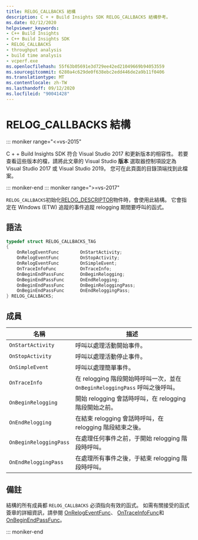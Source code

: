 ```yaml
---
title: RELOG_CALLBACKS 結構
description: C + + Build Insights SDK RELOG_CALLBACKS 結構參考。
ms.date: 02/12/2020
helpviewer_keywords:
- C++ Build Insights
- C++ Build Insights SDK
- RELOG_CALLBACKS
- throughput analysis
- build time analysis
- vcperf.exe
ms.openlocfilehash: 55f63b05691e3d729ee42ed21049669b94053559
ms.sourcegitcommit: 6280a4c629de0f638ebc2edd446de2a9b11f0406
ms.translationtype: MT
ms.contentlocale: zh-TW
ms.lasthandoff: 09/12/2020
ms.locfileid: "90041428"
---
```

# <a name="relog_callbacks-structure"></a>RELOG_CALLBACKS 結構

::: moniker range="<=vs-2015"

C + + Build Insights SDK 符合 Visual Studio 2017 和更新版本的相容性。 若要查看這些版本的檔，請將此文章的 Visual Studio **版本** 選取器控制項設定為 Visual Studio 2017 或 Visual Studio 2019。 您可在此頁面的目錄頂端找到此檔案。

::: moniker-end
::: moniker range=">=vs-2017"

`RELOG_CALLBACKS`初始化[RELOG_DESCRIPTOR](relog-descriptor-struct.md)物件時，會使用此結構。 它會指定在 Windows (ETW) 追蹤的事件追蹤 relogging 期間要呼叫的函式。

## <a name="syntax"></a>語法

```cpp
typedef struct RELOG_CALLBACKS_TAG
{
    OnRelogEventFunc        OnStartActivity;
    OnRelogEventFunc        OnStopActivity;
    OnRelogEventFunc        OnSimpleEvent;
    OnTraceInfoFunc         OnTraceInfo;
    OnBeginEndPassFunc      OnBeginRelogging;
    OnBeginEndPassFunc      OnEndRelogging;
    OnBeginEndPassFunc      OnBeginReloggingPass;
    OnBeginEndPassFunc      OnEndReloggingPass;
} RELOG_CALLBACKS;
```

## <a name="members"></a>成員

| 名稱 | 描述 |
|--|--|
| `OnStartActivity` | 呼叫以處理活動開始事件。 |
| `OnStopActivity` | 呼叫以處理活動停止事件。 |
| `OnSimpleEvent` | 呼叫以處理簡單事件。 |
| `OnTraceInfo` | 在 relogging 階段開始時呼叫一次，並在 `OnBeginReloggingPass` 呼叫之後呼叫。 |
| `OnBeginRelogging` | 開始 relogging 會話時呼叫，在 relogging 階段開始之前。 |
| `OnEndRelogging` | 在結束 relogging 會話時呼叫，在 relogging 階段結束之後。 |
| `OnBeginReloggingPass` | 在處理任何事件之前，于開始 relogging 階段時呼叫。 |
| `OnEndReloggingPass` | 在處理所有事件之後，于結束 relogging 階段時呼叫。 |

## <a name="remarks"></a>備註

結構的所有成員都 `RELOG_CALLBACKS` 必須指向有效的函式。 如需有關接受的函式簽章的詳細資訊，請參閱 [OnRelogEventFunc](on-relog-event-func-typedef.md)、 [OnTraceInfoFunc](on-trace-info-func-typedef.md)和 [OnBeginEndPassFunc](on-begin-end-pass-func-typedef.md)。

::: moniker-end

